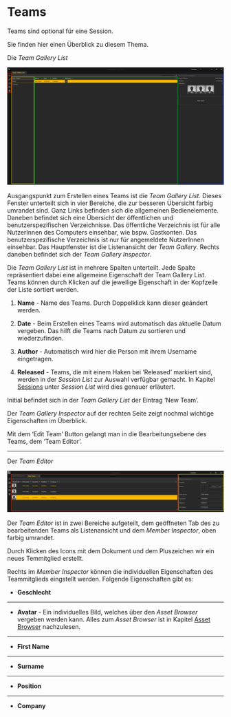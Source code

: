 # Teams 

Teams sind optional für eine Session. 

Sie finden hier einen Überblick zu diesem Thema.


Die *Team Gallery List* 

![Placeholder](img/Manager/TeamGalleryListNew.PNG) 


Ausgangspunkt zum Erstellen eines Teams ist die *Team Gallery List*. Dieses Fenster unterteilt sich in vier Bereiche, die zur besseren Übersicht farbig umrandet sind. Ganz Links befinden sich die allgemeinen Bedienelemente. Daneben befindet sich eine Übersicht der öffentlichen und benutzerspezifischen Verzeichnisse. Das öffentliche Verzeichnis ist für alle NutzerInnen des Computers einsehbar, wie bspw. Gastkonten. Das benutzerspezifische Verzeichnis ist nur für angemeldete NutzerInnen einsehbar. Das Hauptfenster ist die Listenansicht der *Team Gallery*. Rechts daneben befindet sich der *Team Gallery Inspector*. 

Die *Team Gallery List* ist in mehrere Spalten unterteilt. Jede Spalte repräsentiert dabei eine allgemeine Eigenschaft der Team Gallery List. Teams können durch Klicken auf die jeweilige Eigenschaft in der Kopfzeile der Liste sortiert werden. 

 
1.    **Name** - Name des Teams. Durch Doppelklick kann dieser geändert werden. 

 

2.    **Date** - Beim Erstellen eines Teams wird automatisch das aktuelle Datum vergeben. Das hilft die Teams nach Datum zu sortieren und wiederzufinden. 

 

3.    **Author** - Automatisch wird hier die Person mit ihrem Username eingetragen. 

 

4.    **Released** - Teams, die mit einem Haken bei ‘Released’ markiert sind, werden in der *Session List* zur Auswahl verfügbar gemacht. In Kapitel [Sessions](sessions.md) unter *Session List* wird dies genauer erläutert.  

Initial befindet sich in der *Team Gallery List* der Eintrag ‘New Team’.  

Der *Team Gallery Inspector* auf der rechten Seite zeigt nochmal wichtige Eigenschaften im Überblick. 

Mit dem ‘Edit Team’ Button gelangt man in die Bearbeitungsebene des Teams, dem ‘Team Editor’. 


***

Der *Team Editor*

![Placeholder](img/Manager/TeamEditor_Crop.png) 

 
Der *Team Editor* ist in zwei Bereiche aufgeteilt, dem geöffneten Tab des zu bearbeitenden Teams als Listenansicht und dem *Member Inspector*, oben farbig umrandet. 

Durch Klicken des Icons mit dem Dokument und dem Pluszeichen wir ein neues Temmitglied erstellt. 

Rechts im *Member Inspector* können die individuellen Eigenschaften des Teammitglieds eingstellt werden. Folgende Eigenschaften gibt es:

* <b>Geschlecht</b>
***
* <b>Avatar</b> - Ein individuelles Bild, welches über den *Asset Browser* vergeben werden kann. Alles zum *Asset Browser* ist in Kapitel [Asset Browser](assetbrowser.md) nachzulesen. 
***
* <b>First Name</b>
***
* <b>Surname</b>
***
* <b>Position</b>
***
* <b>Company</b>
